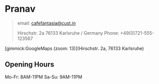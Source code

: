 Pranav
=======

> email: <cafefantasia@cust.in>
>
> Hirschstr. 2a
> 76133 Karlsruhe / Germany
> Phone: +49(0)721-555-123567

[gimmick:GoogleMaps (zoom: 13)](Hirschstr. 2a, 76133 Karlsruhe)

Opening Hours
-------------

Mo-Fr: 8AM-11PM
Sa-Su: 9AM-11PM
